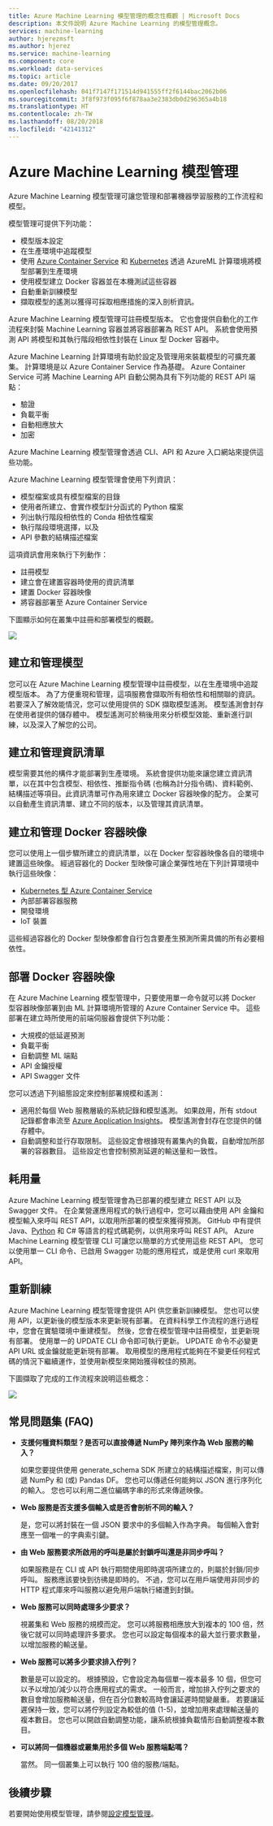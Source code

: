 ```yaml
---
title: Azure Machine Learning 模型管理的概念性概觀 | Microsoft Docs
description: 本文件說明 Azure Machine Learning 的模型管理概念。
services: machine-learning
author: hjerezmsft
ms.author: hjerez
ms.service: machine-learning
ms.component: core
ms.workload: data-services
ms.topic: article
ms.date: 09/20/2017
ms.openlocfilehash: 041f7147f171514d941555ff2f6144bac2062b06
ms.sourcegitcommit: 3f8f973f095f6f878aa3e2383db0d296365a4b18
ms.translationtype: HT
ms.contentlocale: zh-TW
ms.lasthandoff: 08/20/2018
ms.locfileid: "42141312"
---
```

# <a name="azure-machine-learning-model-management"></a>Azure Machine Learning 模型管理

Azure Machine Learning 模型管理可讓您管理和部署機器學習服務的工作流程和模型。 

模型管理可提供下列功能：
- 模型版本設定
- 在生產環境中追蹤模型
- 使用 [Azure Container Service](https://azure.microsoft.com/services/container-service/) 和 [Kubernetes](https://docs.microsoft.com/azure/container-service/kubernetes/container-service-kubernetes-walkthrough) 透過 AzureML 計算環境將模型部署到生產環境
- 使用模型建立 Docker 容器並在本機測試這些容器
- 自動重新訓練模型
- 擷取模型的遙測以獲得可採取相應措施的深入剖析資訊。 

Azure Machine Learning 模型管理可註冊模型版本。 它也會提供自動化的工作流程來封裝 Machine Learning 容器並將容器部署為 REST API。 系統會使用預測 API 將模型和其執行階段相依性封裝在 Linux 型 Docker 容器中。 

Azure Machine Learning 計算環境有助於設定及管理用來裝載模型的可擴充叢集。 計算環境是以 Azure Container Service 作為基礎。 Azure Container Service 可將 Machine Learning API 自動公開為具有下列功能的 REST API 端點：

- 驗證
- 負載平衡
- 自動相應放大
- 加密

Azure Machine Learning 模型管理會透過 CLI、API 和 Azure 入口網站來提供這些功能。 

Azure Machine Learning 模型管理會使用下列資訊：

 - 模型檔案或具有模型檔案的目錄
 - 使用者所建立、會實作模型計分函式的 Python 檔案
 - 列出執行階段相依性的 Conda 相依性檔案
 - 執行階段環境選擇，以及 
 - API 參數的結構描述檔案 

這項資訊會用來執行下列動作：

- 註冊模型
- 建立會在建置容器時使用的資訊清單
- 建置 Docker 容器映像
- 將容器部署至 Azure Container Service
 
下圖顯示如何在叢集中註冊和部署模型的概觀。 

![](media/model-management-overview/modelmanagement.png)

## <a name="create-and-manage-models"></a>建立和管理模型 
您可以在 Azure Machine Learning 模型管理中註冊模型，以在生產環境中追蹤模型版本。 為了方便重現和管理，這項服務會擷取所有相依性和相關聯的資訊。 若要深入了解效能情況，您可以使用提供的 SDK 擷取模型遙測。 模型遙測會封存在使用者提供的儲存體中。 模型遙測可於稍後用來分析模型效能、重新進行訓練，以及深入了解您的公司。

## <a name="create-and-manage-manifests"></a>建立和管理資訊清單 
模型需要其他的構件才能部署到生產環境。 系統會提供功能來讓您建立資訊清單，以在其中包含模型、相依性、推斷指令碼 (也稱為計分指令碼)、資料範例、結構描述等項目。此資訊清單可作為用來建立 Docker 容器映像的配方。 企業可以自動產生資訊清單、建立不同的版本，以及管理其資訊清單。 

## <a name="create-and-manage-docker-container-images"></a>建立和管理 Docker 容器映像 
您可以使用上一個步驟所建立的資訊清單，以在 Docker 型容器映像各自的環境中建置這些映像。 經過容器化的 Docker 型映像可讓企業彈性地在下列計算環境中執行這些映像：

- [Kubernetes 型 Azure Container Service](https://docs.microsoft.com/azure/container-service/kubernetes/container-service-kubernetes-walkthrough)
- 內部部署容器服務
- 開發環境
- IoT 裝置

這些經過容器化的 Docker 型映像都會自行包含要產生預測所需具備的所有必要相依性。 

## <a name="deploy-docker-container-images"></a>部署 Docker 容器映像 
在 Azure Machine Learning 模型管理中，只要使用單一命令就可以將 Docker 型容器映像部署到由 ML 計算環境所管理的 Azure Container Service 中。 這些部署在建立時所使用的前端伺服器會提供下列功能：

- 大規模的低延遲預測
- 負載平衡
- 自動調整 ML 端點
- API 金鑰授權
- API Swagger 文件

您可以透過下列組態設定來控制部署規模和遙測：

- 適用於每個 Web 服務層級的系統記錄和模型遙測。 如果啟用，所有 stdout 記錄都會串流至 [Azure Application Insights](https://azure.microsoft.com/services/application-insights/)。 模型遙測會封存在您提供的儲存體中。 
- 自動調整和並行存取限制。 這些設定會根據現有叢集內的負載，自動增加所部署的容器數目。 這些設定也會控制預測延遲的輸送量和一致性。

## <a name="consumption"></a>耗用量 
Azure Machine Learning 模型管理會為已部署的模型建立 REST API 以及 Swagger 文件。 在企業營運應用程式的執行過程中，您可以藉由使用 API 金鑰和模型輸入來呼叫 REST API，以取用所部署的模型來獲得預測。 GitHub 中有提供 Java、[Python](https://github.com/CortanaAnalyticsGallery-Int/digit-recognition-cnn-tf/blob/master/client.py) 和 C# 等語言的程式碼範例，以供用來呼叫 REST API。 Azure Machine Learning 模型管理 CLI 可讓您以簡單的方式使用這些 REST API。 您可以使用單一 CLI 命令、已啟用 Swagger 功能的應用程式，或是使用 curl 來取用 API。 

## <a name="retraining"></a>重新訓練 
Azure Machine Learning 模型管理會提供 API 供您重新訓練模型。 您也可以使用 API，以更新後的模型版本來更新現有部署。 在資料科學工作流程的進行過程中，您會在實驗環境中重建模型。 然後，您會在模型管理中註冊模型，並更新現有部署。 使用單一的 UPDATE CLI 命令即可執行更新。 UPDATE 命令不必變更 API URL 或金鑰就能更新現有部署。 取用模型的應用程式能夠在不變更任何程式碼的情況下繼續運作，並使用新模型來開始獲得較佳的預測。

下圖擷取了完成的工作流程來說明這些概念：

![](media/model-management-overview/modelmanagementworkflow.png)

## <a name="frequently-asked-questions-faq"></a>常見問題集 (FAQ) 
- **支援何種資料類型？是否可以直接傳遞 NumPy 陣列來作為 Web 服務的輸入？**

   如果您要提供使用 generate_schema SDK 所建立的結構描述檔案，則可以傳遞 NumPy 和 (或) Pandas DF。 您也可以傳遞任何能夠以 JSON 進行序列化的輸入。 您也可以利用二進位編碼字串的形式來傳遞映像。

- **Web 服務是否支援多個輸入或是否會剖析不同的輸入？**

   是，您可以將封裝在一個 JSON 要求中的多個輸入作為字典。 每個輸入會對應至一個唯一的字典索引鍵。

- **由 Web 服務要求所啟用的呼叫是屬於封鎖呼叫還是非同步呼叫？**

   如果服務是在 CLI 或 API 執行期間使用即時選項所建立的，則屬於封鎖/同步呼叫。 服務應該要快到彷彿是即時的。 不過，您可以在用戶端使用非同步的 HTTP 程式庫來呼叫服務以避免用戶端執行緒遭到封鎖。

- **Web 服務可以同時處理多少要求？**

   視叢集和 Web 服務的規模而定。 您可以將服務相應放大到複本的 100 倍，然後它就可以同時處理許多要求。 您也可以設定每個複本的最大並行要求數量，以增加服務的輸送量。

- **Web 服務可以將多少要求排入佇列？**

   數量是可以設定的。 根據預設，它會設定為每個單一複本最多 10 個，但您可以予以增加/減少以符合應用程式的需求。 一般而言，增加排入佇列之要求的數目會增加服務輸送量，但在百分位數較高時會讓延遲時間變嚴重。 若要讓延遲保持一致，您可以將佇列設定為較低的值 (1-5)，並增加用來處理輸送量的複本數目。 您也可以開啟自動調整功能，讓系統根據負載情形自動調整複本數目。 

- **可以將同一個機器或叢集用於多個 Web 服務端點嗎？**

   當然。 同一個叢集上可以執行 100 倍的服務/端點。 

## <a name="next-steps"></a>後續步驟
若要開始使用模型管理，請參閱[設定模型管理](deployment-setup-configuration.md)。
